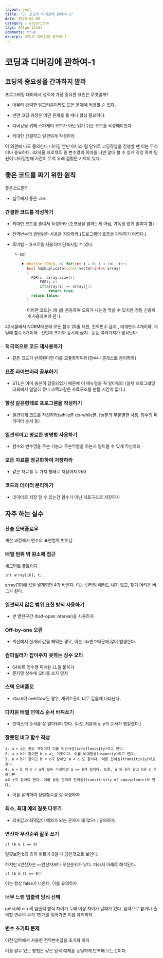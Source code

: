 ```yaml
---
layout: post
title: "3. 코딩과 디버깅에 관하여-1"
date: 2020-06-08
category : algorithm
tags: [Algorithm]
comments: true
excerpt: 코딩과 디버깅에 관하여-1
---
```


# 코딩과 디버깅에 관하여-1

## 코딩의 중요성을 간과하지 말라

프로그래밍 대회에서 성적에 가장 중요한 요인은 무엇일까?

- 아무리 강력한 알고리즘이라도 모든 문제에 적용할 순 없다.
- 반면 코딩 과정은 어떤 문제를 풀 때나 항상 필요하다.
- 디버깅을 위해 스파게티 코드가 아닌 읽기 쉬운 코드를 작성해야한다

- 최대한 간결하고 일관되게 작성하라



이 의견에 나도 동의한다 디버깅 뿐만 아니라 팀 단위로 코딩작업을 진행할 땐 이는 무척이나 중요하다.
42서울 프로젝트 중 변수명의 의미를 나만 알아 볼 수 있게 작성 하여 팀원이 디버깅할때 시간이 무척 오래 걸렸던 기억이 있다.



## 좋은 코드를 짜기 위한 원칙



좋은코드란?

- 실무에서 좋은 코드



### 간결한 코드를 작성하기

- 최대한 코드를 줄여서 작성하라 (숏코딩을 말하는게 아님, 가독성 있게 줄여야 함)

- 전역변수의 광범위한 사용을 지양하라.(프로그램의 흐름을 파악하기 어렵다.)

- 흑마법 - 매크로를 사용하여 단축시킬 수 있다.

  - ex)

    - ```c++
      #define FOR(i, n) for(int i = 0; i < (n); i++)
      bool hasDuplicate(const vector<int>& array)
      {
      	FOR(i, array.size())
      		FOR(j,i)
      		if(array[i] == array[j])
      			return true;
      	return false;
      }
      ```

      이러한 코드는 i와 j를 혼동하여 오류가 나는걸 막을 수 있지만 정말 신중하게 사용하여야 한다.



42서울에서 NORM때문에 모든 함수 25줄 제한, 전역변수 금지,, 매개변수 4개이하, 파일에 함수 5개이하.. 선언과 초기화 동시에 금지.. 등등 여러가지가 생각난다.

### 적극적으로 코드 재사용하기

- 같은 코드가 반복된다면 이를 모듈화하여라(함수나 클래스로 분리하라)



### 표준 라이브러리 공부하기

- STL은 이미 충분히 검증되었기 때문에 이 매뉴얼을 꼭 알아둬라 (실제 프로그래밍 대회에서 일일히 큐나 스택과같은 자료구조를 만들 시간이 없다.)



### 항상 같은형태로 프로그램을 작성하기

- 일관되게 코드를 작성하라(while문 do-while문, for문의 무분별한 사용, 함수의 파라미터 순서 등)



### 일관적이고 명료한 명명법 사용하기

- 함수와 변수명을 무슨 기능과 무슨역할을 하는지 알아볼 수 있게 작성하라



### 모든 자료를 정규화하여 저장하라

- 같은 자료를 두 가지 형태로 저장하지 마라



### 코드와 데이터 분리하기

- 데이터로 저장 할 수 있는건 함수가 아닌 자료구조로 저장하자 



## 자주 하는 실수



### 산술 오버플로우

계산 과정에서 변수의 표현범위 벗어남



### 배열 범위 밖 원소에 접근

세그먼트 폴트이다.

```
int array[10], t;
```

array[10]에 값을 넣게되면 4가 바뀐다. 이는 런타임 에러도 내지 않고, 찾기 어려운 버그가 된다.



### 일관되지 않은 범위 표현 방식 사용하기

- 반 열린구간 (half-open interval)을 사용하자 



### Off-by-one 오류

- 계산에서 한개의 값을 빼먹는 경우, 이는 idx번호때문에 많이 발생한다.



### 컴파일러가 잡아주지 못하는 상수 오타

- 64비트 정수형 뒤에는 LL을 붙이자
- 문자열 상수에 오타를 쓰지 말자



### 스택 오버플로

- stack이 overflow된 경우, 재귀호출이 너무 깊을때 나타난다.



### 다차원 배열 인덱스 순서 바꿔쓰기

- 인덱스의 순서를 잘 알아둬야 한다. (나도 처음에 x, y의 순서가 헷갈렸다.)



### 잘못된 비교 함수 작성

```
1. a < a는 항상 거짓이다 이를 비반사성(irreflexivity)라고 한다.
2. a < b가 참이면 b < a는 거짓이다. 이를 비대칭성(asymerty)라고 한다.
3. a < b가 참이고 b < c가 참이면 a < c 도 참이다. 이를 전이성(transitiviy)라고 한다.
4. a < b 와 b < a가 모두 거짓이면 a == b가 참이다. 또한, a 와 b가 같고 b와 c 가 같다면 
a와 c도 같아야 한다. 이를 상등 관계의 전이성(transitivity of equivalence)라 한다.
```

- 이를 유의하여 정렬함수를 잘 작성하자



### 최소, 최대 예외 잘못 다루기

- 최솟값과 최댓값이 예외가 되는 문제가 꽤 많으니 유의하자.



### 연산자 우선순위 잘못 쓰기

```
if (b & 1 == 0)
```

얼핏보면 b의 최하 비트가 0일 때 참인것으로 보인다.

하지만 `&`연산자는 `==`연산자보다 우선순위가 낮다. 따라서 아래로 해석된다.

```
if (b & (1 == 0))
```

이는 항상 false가 나온다. 이를 유의하자



### 너무 느린 입출력 방식 선택

gets()와 cin 의 입출력 방식 차이가 두배 이상 차이가 날때가 있다. 입력으로 받거나 출력할 변수의 수가 1만개를 넘어가면 이를 유의하자



### 변수 초기화 문제

이전 입력에서 사용한 전역변수값을 초기화 하자

이를 알수 있는 방법은 같은 입력 예제를 동일하게 반복해 보는것이다.